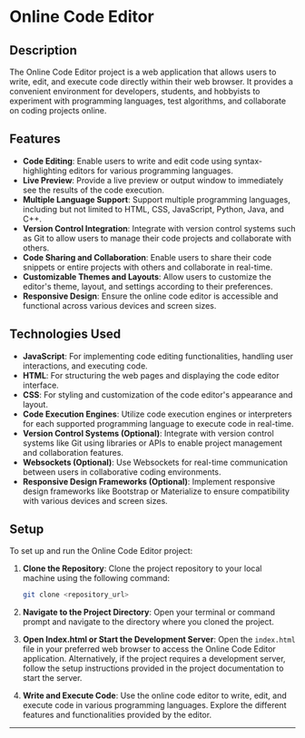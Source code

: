# Online Code Editor

## Description

The Online Code Editor project is a web application that allows users to write, edit, and execute code directly within their web browser. It provides a convenient environment for developers, students, and hobbyists to experiment with programming languages, test algorithms, and collaborate on coding projects online.

## Features

- **Code Editing**: Enable users to write and edit code using syntax-highlighting editors for various programming languages.
- **Live Preview**: Provide a live preview or output window to immediately see the results of the code execution.
- **Multiple Language Support**: Support multiple programming languages, including but not limited to HTML, CSS, JavaScript, Python, Java, and C++.
- **Version Control Integration**: Integrate with version control systems such as Git to allow users to manage their code projects and collaborate with others.
- **Code Sharing and Collaboration**: Enable users to share their code snippets or entire projects with others and collaborate in real-time.
- **Customizable Themes and Layouts**: Allow users to customize the editor's theme, layout, and settings according to their preferences.
- **Responsive Design**: Ensure the online code editor is accessible and functional across various devices and screen sizes.

## Technologies Used

- **JavaScript**: For implementing code editing functionalities, handling user interactions, and executing code.
- **HTML**: For structuring the web pages and displaying the code editor interface.
- **CSS**: For styling and customization of the code editor's appearance and layout.
- **Code Execution Engines**: Utilize code execution engines or interpreters for each supported programming language to execute code in real-time.
- **Version Control Systems (Optional)**: Integrate with version control systems like Git using libraries or APIs to enable project management and collaboration features.
- **Websockets (Optional)**: Use Websockets for real-time communication between users in collaborative coding environments.
- **Responsive Design Frameworks (Optional)**: Implement responsive design frameworks like Bootstrap or Materialize to ensure compatibility with various devices and screen sizes.

## Setup

To set up and run the Online Code Editor project:

1. **Clone the Repository**: Clone the project repository to your local machine using the following command:

   ```bash
   git clone <repository_url>
   ```

2. **Navigate to the Project Directory**: Open your terminal or command prompt and navigate to the directory where you cloned the project.

3. **Open Index.html or Start the Development Server**: Open the `index.html` file in your preferred web browser to access the Online Code Editor application. Alternatively, if the project requires a development server, follow the setup instructions provided in the project documentation to start the server.

4. **Write and Execute Code**: Use the online code editor to write, edit, and execute code in various programming languages. Explore the different features and functionalities provided by the editor.

---